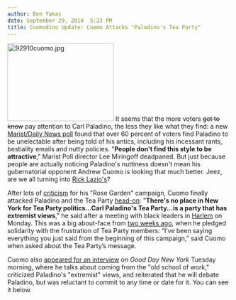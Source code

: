 ```yaml
---
author: Ben Yakas
date: September 29, 2010  5:23 PM
title: Cuomodino Update: Cuomo Attacks "Paladino's Tea Party"
---
```


<p><span class="mt-enclosure mt-enclosure-image" style="display: inline;"> <img alt="92910cuomo.jpg" src="https://web.archive.org/web/20111106102024im_/http://gothamist.com/attachments/byakas/92910cuomo.jpg" width="240" height="175" class="image-left"> </span>It seems that the more voters <strike>get to know</strike> pay attention to Carl Paladino, the less they like what they find: a new <a href="https://web.archive.org/web/20111106102024/http://www.nydailynews.com/ny_local/2010/09/29/2010-09-29_poll_this_guy_unfit_to_be_gov.html">Marist/Daily News poll</a> found that over 60 percent of voters find Paladino to be unelectable after being told of his antics, including his incessant rants, bestiality emails and nutty policies. &quot;<strong>People don&apos;t find this style to be attractive</strong>,&quot; Marist Poll director Lee Miringoff deadpaned. But just because people are actually noticing Paladino&apos;s nuttiness doesn&apos;t mean his gubernatorial opponent Andrew Cuomo is looking that much better. Jeez, are we all turning into <a href="https://web.archive.org/web/20111106102024/http://gothamist.com/2010/09/28/lazio_drops_out_doesnt_back_anyone.php">Rick Lazio&apos;s</a>?</p>

<p>After lots of <a href="https://web.archive.org/web/20111106102024/http://gothamist.com/2010/09/26/cuomodino_update.php">criticism</a> for his &quot;Rose Garden&quot; campaign, Cuomo finally attacked Paladino and the Tea Party <a href="https://web.archive.org/web/20111106102024/http://www.leagle.com/unsecure/news.do?feed=yellowbrix&amp;storyid=150424658">head-on</a>: &quot;<strong>There&apos;s no place in New York for Tea Party politics...Carl Paladino&apos;s Tea Party...is a party that has extremist views</strong>,&quot; he said after a meeting with black leaders in <a href="https://web.archive.org/web/20111106102024/http://gothamist.com/2010/09/27/barron_supporters_crash_cuomos_harl.php">Harlem</a> on Monday. This was a big about-face from <a href="https://web.archive.org/web/20111106102024/http://albanysinsanity.wnymedia.net/blogs/2010/09/22/andrew-cuomo-claimed-yesterday-that-he-is-the-real-tea-party-candidate/">two weeks ago</a>, when he pledged solidarity with the frustration of Tea Party members: &#x201C;I&#x2019;ve been saying everything you just said from the beginning of this campaign,&#x201D; said Cuomo when asked about the Tea Party&#x2019;s message.</p>

<p>Cuomo also <a href="https://web.archive.org/web/20111106102024/http://www.nydailynews.com/blogs/dailypolitics/2010/09/cuomovision-andrew-cuomo-hits.html">appeared for an interview</a> on <em>Good Day New York</em> Tuesday morning, where he talks about coming from the &quot;old school of work,&quot; criticized Paladino&apos;s &quot;extremist&quot; views, and reiterated that he will debate Paladino, but was reluctant to commit to any time or date for it. You can see it below.</p>
